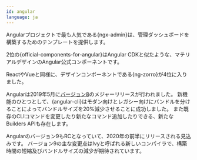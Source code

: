 ```yaml
---
id: angular
language: ja
---
```


Angularプロジェクトで最も人気である{ngx-admin}は、管理ダッシュボードを構築するためのテンプレートを提供します。

2位の{official-components-for-angular}はAngular CDKと似たような、マテリアルデザインのAngular公式コンポーネントです。

ReactやVueと同様に、デザインコンポーネントである{ng-zorro}が4位に入りました。

Angularは2019年5月に[バージョン8](https://blog.angular.io/version-8-of-angular-smaller-bundles-cli-apis-and-alignment-with-the-ecosystem-af0261112a27)のメジャーリリースが行われました。
新機能のひとつとして、{angular-cli}はモダン向けとレガシー向けにバンドルを分けることによってバンドルサイズを20%減少させることに成功しました。
また既存のCLIコマンドを変更したり新たなコマンド追加したりできる、新たなBuilders APIも存在します。

Angularのバージョン9もRCとなっていて、2020年の前半にリリースされる見込みです。
バージョン9の主な変更点はIvyと呼ばれる新しいコンパイラで、構築時間の短縮及びバンドルサイズの減少が期待されています。

